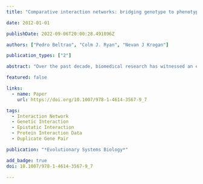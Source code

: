 ```yaml
---
title: "Comparative interaction networks: bridging genotype to phenotype"

date: 2012-01-01

publishDate: 2022-09-06T20:00:28.491896Z

authors: ["Pedro Beltrao", "Colm J. Ryan", "Nevan J Krogan"]

publication_types: ["2"]

abstract: "Over the past decade, biomedical research has witnessed an exponential increase in the throughput of the characterization of biological systems. Here we review the recent progress in large-scale methods to determine protein–protein, genetic and chemical–genetic interaction networks. We discuss some of the limitations and advantages of the different methods and give examples of how these networks are being used to study the evolutionary process. Comparative studies have revealed that different types of protein–protein interactions diverge at different rates with high conservation of co-complex membership but rapid divergence of more promiscuous interactions like those that mediate post-translational modifications. These evolutionary trends have consistent genetic consequences with highly conserved epistatic interactions within complex subunits but faster divergence of epistatic interactions across complexes or pathways. Finally, we discuss how these evolutionary observations are being used to interpret cross-species chemical-genetic studies and how they might shape therapeutic strategies. Together, these interaction networks offer us an unprecedented level of detail into how genotypes are translated to phenotypes, and we envision that they will be increasingly useful in the interpretation of genetic and phenotypic variation occurring within populations as well as the rational design of combinatorial therapeutics."

featured: false

links:
  - name: Paper
    url: https://doi.org/10.1007/978-1-4614-3567-9_7

tags:
  - Interaction Network
  - Genetic Interaction
  - Epistatic Interaction
  - Protein Interaction Data
  - Duplicate Gene Pair

publication: "*Evolutionary Systems Biology*"

add_badge: true
doi: 10.1007/978-1-4614-3567-9_7

---
```


